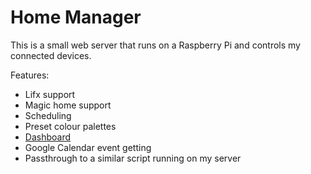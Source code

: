 # Home Manager

This is a small web server that runs on a Raspberry Pi and controls my connected devices.

Features:
+ Lifx support
+ Magic home support
+ Scheduling
+ Preset colour palettes
+ [Dashboard](https://github.com/Lightning3105/Dashboard "Dashboard")
+ Google Calendar event getting
+ Passthrough to a similar script running on my server

